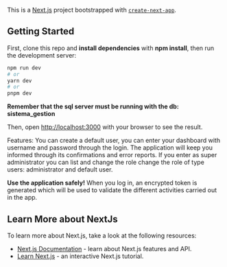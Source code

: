 This is a [Next.js](https://nextjs.org/) project bootstrapped with [`create-next-app`](https://github.com/vercel/next.js/tree/canary/packages/create-next-app).

## Getting Started

First, clone this repo and **install dependencies** with **npm install**, then run the development server:

```bash
npm run dev
# or
yarn dev
# or
pnpm dev
```

**Remember that the sql server must be running with the db: sistema_gestion**


Then, open [http://localhost:3000](http://localhost:3000) with your browser to see the result.


Features:
You can create a default user, you can enter your dashboard with username and password through the login.
The application will keep you informed through its confirmations and error reports.
If you enter as super administrator you can list and change the role change the role of type users: administrator and default user.

**Use the application safely!**
When you log in, an encrypted token is generated which will be used to validate the different activities carried out in the app.




## Learn More about NextJs

To learn more about Next.js, take a look at the following resources:

- [Next.js Documentation](https://nextjs.org/docs) - learn about Next.js features and API.
- [Learn Next.js](https://nextjs.org/learn) - an interactive Next.js tutorial.
